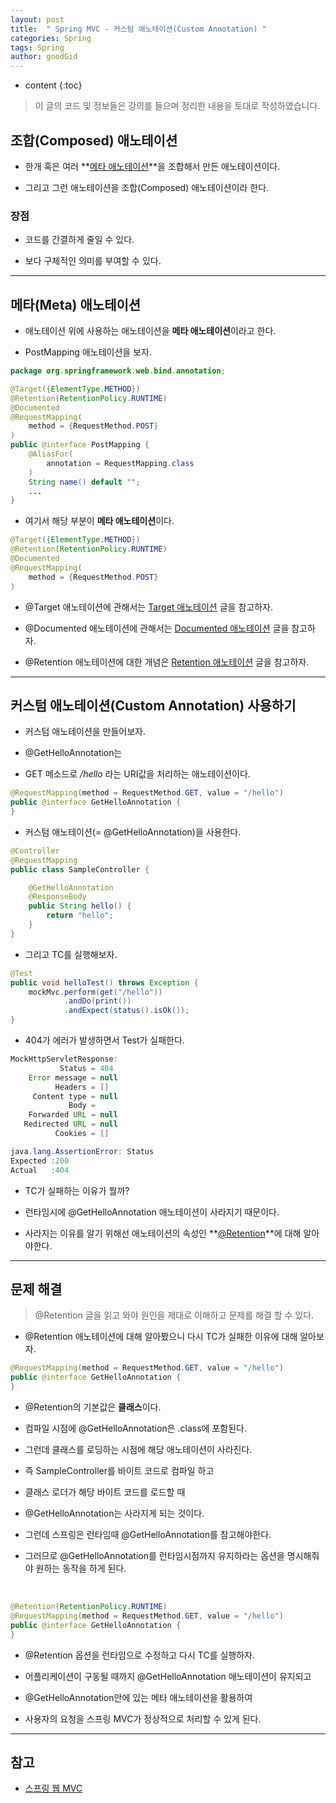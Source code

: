 ```yaml
---
layout: post
title:  " Spring MVC - 커스텀 애노테이션(Custom Annotation) "
categories: Spring
tags: Spring
author: goodGid
---
```

* content
{:toc}

> 이 글의 코드 및 정보들은 강의를 들으며 정리한 내용을 토대로 작성하였습니다.


## 조합(Composed) 애노테이션

* 한개 혹은 여러 **[메타 애노테이션]({{site.url}}/Spring-MVC-Custom-Annotation/#메타meta-애노테이션)**을 조합해서 만든 애노테이션이다.

* 그리고 그런 애노테이션을 조합(Composed) 애노테이션이라 한다.

### 장점

* 코드를 간결하게 줄일 수 있다.

* 보다 구체적인 의미를 부여할 수 있다.

---

## 메타(Meta) 애노테이션

* 애노테이션 위에 사용하는 애노테이션을 **메타 애노테이션**이라고 한다.

* PostMapping 애노테이션을 보자.

``` java
package org.springframework.web.bind.annotation;

@Target({ElementType.METHOD})
@Retention(RetentionPolicy.RUNTIME)
@Documented
@RequestMapping(
    method = {RequestMethod.POST}
)
public @interface PostMapping {
    @AliasFor(
        annotation = RequestMapping.class
    )
    String name() default "";   
    ...
}
```

* 여기서 해당 부분이 **메타 애노테이션**이다.

``` java
@Target({ElementType.METHOD})
@Retention(RetentionPolicy.RUNTIME)
@Documented
@RequestMapping(
    method = {RequestMethod.POST}
)
```

* @Target 애노테이션에 관해서는 [Target 애노테이션]({{site.url}}/Spring-MVC-Target-Annotation/) 글을 참고하자.

* @Documented 애노테이션에 관해서는 [Documented 애노테이션]({{site.url}}/Spring-MVC-Documented-Annotation/) 글을 참고하자.

* @Retention 애노테이션에 대한 개념은 [Retention 애노테이션]({{site.url}}/Spring-MVC-Retention-Annotation/) 글을 참고하자.

---

## 커스텀 애노테이션(Custom Annotation) 사용하기

* 커스텀 애노테이션을 만들어보자.

* @GetHelloAnnotation는 

* GET 메소드로 */hello* 라는 URI값을 처리하는 애노테이션이다.

``` java
@RequestMapping(method = RequestMethod.GET, value = "/hello")
public @interface GetHelloAnnotation {
}
```

* 커스텀 애노테이션(= @GetHelloAnnotation)을 사용한다.

``` java
@Controller
@RequestMapping
public class SampleController {

    @GetHelloAnnotation
    @ResponseBody
    public String hello() {
        return "hello";
    }
}
```

* 그리고 TC를 실행해보자.

``` java
@Test
public void helloTest() throws Exception {
    mockMvc.perform(get("/hello"))
            .andDo(print())
            .andExpect(status().isOk());
}
```

* 404가 에러가 발생하면서 Test가 실패한다.

``` java
MockHttpServletResponse:
           Status = 404
    Error message = null
          Headers = []
     Content type = null
             Body = 
    Forwarded URL = null
   Redirected URL = null
          Cookies = []

java.lang.AssertionError: Status 
Expected :200
Actual   :404
```

* TC가 실패하는 이유가 뭘까?

* 런타임시에 @GetHelloAnnotation 애노테이션이 사라지기 때문이다.

* 사라지는 이유를 알기 위해선 애노테이션의 속성인 **[@Retention]({{site.url}}/Spring-MVC-Retention-Annotation)**에 대해 알아야한다.


---


## 문제 해결

> @Retention 글을 읽고 와야 원인을 제대로 이해하고 문제를 해결 할 수 있다.

* @Retention 애노테이션에 대해 알아봤으니 다시 TC가 실패한 이유에 대해 알아보자.

``` java
@RequestMapping(method = RequestMethod.GET, value = "/hello")
public @interface GetHelloAnnotation {
}
```

* @Retention의 기본값은 **클래스**이다.

* 컴파일 시점에 @GetHelloAnnotation은 .class에 포함된다.

* 그런데 클래스를 로딩하는 시점에 해당 애노테이션이 사라진다.

* 즉 SampleController를 바이트 코드로 컴파일 하고

* 클래스 로더가 해당 바이트 코드를 로드할 때 

* @GetHelloAnnotation는 사라지게 되는 것이다.

* 그런데 스프링은 런타임때 @GetHelloAnnotation를 참고해야한다.

* 그러므로 @GetHelloAnnotation를 런타임시점까지 유지하라는 옵션을 명시해줘야 원하는 동작을 하게 된다.

<br>

``` java
@Retention(RetentionPolicy.RUNTIME)
@RequestMapping(method = RequestMethod.GET, value = "/hello")
public @interface GetHelloAnnotation {
}
```

* @Retention 옵션을 런타임으로 수정하고 다시 TC를 실행하자.

* 어플리케이션이 구동될 때까지 @GetHelloAnnotation 애노테이션이 유지되고

* @GetHelloAnnotation안에 있는 메타 애노테이션을 활용하여

* 사용자의 요청을 스프링 MVC가 정상적으로 처리할 수 있게 된다.


---

## 참고

* [스프링 웹 MVC](https://www.inflearn.com/course/%EC%9B%B9-mvc)


